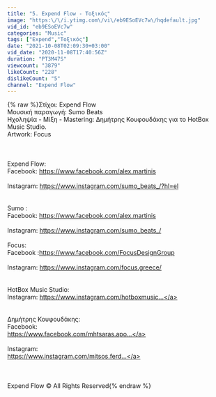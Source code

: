 ```yaml
---
title: "5. Expend Flow - Τοξικός"
image: "https:\/\/i.ytimg.com\/vi\/eb9ESoEVc7w\/hqdefault.jpg"
vid_id: "eb9ESoEVc7w"
categories: "Music"
tags: ["Expend","Τοξικός"]
date: "2021-10-08T02:09:30+03:00"
vid_date: "2020-11-08T17:40:56Z"
duration: "PT3M47S"
viewcount: "3879"
likeCount: "228"
dislikeCount: "5"
channel: "Expend Flow"
---
```

{% raw %}Στίχοι: Expend Flow<br />Μουσική παραγωγή: Sumo Beats<br />Ηχοληψία - Μίξη - Mastering: Δημήτρης Κουφουδάκης  για το HotBox Music Studio.<br />Artwork: Focus<br /><br /><br /><br />Expend Flow:<br />Facebook: <a rel="nofollow" target="blank" href="https://www.facebook.com/alex.martinis">https://www.facebook.com/alex.martinis</a><br /><br />Instagram: <a rel="nofollow" target="blank" href="https://www.instagram.com/sumo_beats_/?hl=el">https://www.instagram.com/sumo_beats_/?hl=el</a><br /><br /><br />Sumo :<br />Facebook: <a rel="nofollow" target="blank" href="https://www.facebook.com/alex.martinis">https://www.facebook.com/alex.martinis</a><br /><br />Instagram: <a rel="nofollow" target="blank" href="https://www.instagram.com/sumo_beats_/">https://www.instagram.com/sumo_beats_/</a><br /><br />Focus:<br />Facebook :<a rel="nofollow" target="blank" href="https://www.facebook.com/FocusDesignGroup">https://www.facebook.com/FocusDesignGroup</a><br /><br />Instagram: <a rel="nofollow" target="blank" href="https://www.instagram.com/focus.greece/">https://www.instagram.com/focus.greece/</a><br /><br /><br />HotBox Music Studio:<br />Instagram: <a rel="nofollow" target="blank" href="https://www.instagram.com/hotboxmusic...">https://www.instagram.com/hotboxmusic...</a><br /><br /><br />Δημήτρης Κουφουδάκης:<br />Facebook: <br /><a rel="nofollow" target="blank" href="https://www.facebook.com/mhtsaras.apo...">https://www.facebook.com/mhtsaras.apo...</a><br /><br />Instagram: <br /><a rel="nofollow" target="blank" href="https://www.instagram.com/mitsos.ferd...">https://www.instagram.com/mitsos.ferd...</a><br /><br /><br /><br />Expend Flow © All Rights Reserved{% endraw %}
